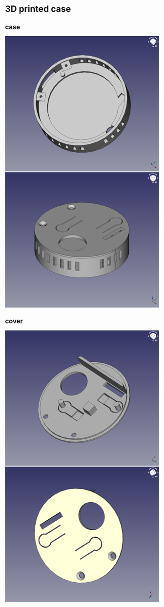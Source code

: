 # 3D printed case

## case
![case1](./images/img03.png)
![case2](./images/img04.png)

## cover
![cover1](./images/img01.png)
![cover2](./images/img02.png)

